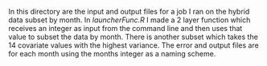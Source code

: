 In this directory are the input and output files for a job I ran on the hybrid data subset by month.  In *launcherFunc.R* I made a 2 layer function which receives an integer as input from the command line and then uses that value to subset the data by month.  There is another subset which takes the 14 covariate values with the highest variance.  The error and output files are for each month using the months integer as a naming scheme.
